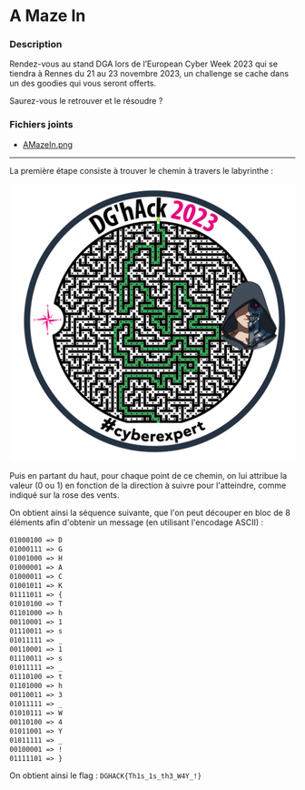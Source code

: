 # A Maze In

### Description

Rendez-vous au stand DGA lors de l’European Cyber Week 2023 qui se tiendra à Rennes du 21 au 23 novembre 2023, un challenge se cache dans un des goodies qui vous seront offerts.

Saurez-vous le retrouver et le résoudre ?

### Fichiers joints

* [AMazeIn.png](AMazeIn.png)

----

La première étape consiste à trouver le chemin à travers le labyrinthe :

![Chemin](chemin.png)

Puis en partant du haut, pour chaque point de ce chemin, on lui attribue la valeur (0 ou 1) en fonction de la direction à suivre pour l'atteindre, comme indiqué sur la rose des vents.

On obtient ainsi la séquence suivante, que l'on peut découper en bloc de 8 éléments afin d'obtenir un message (en utilisant l'encodage ASCII) :
```
01000100 => D
01000111 => G
01001000 => H
01000001 => A
01000011 => C
01001011 => K
01111011 => {
01010100 => T
01101000 => h
00110001 => 1
01110011 => s
01011111 => _
00110001 => 1
01110011 => s
01011111 => _
01110100 => t
01101000 => h
00110011 => 3
01011111 => _
01010111 => W
00110100 => 4
01011001 => Y
01011111 => _
00100001 => !
01111101 => }
```

On obtient ainsi le flag : `DGHACK{Th1s_1s_th3_W4Y_!}`
